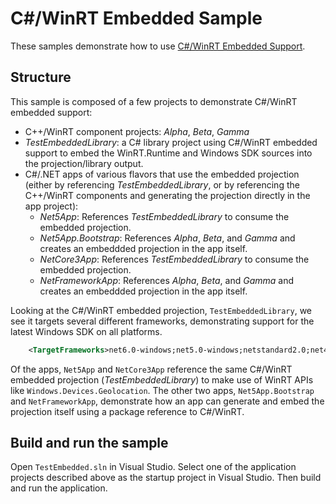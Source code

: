 # C#/WinRT Embedded Sample

These samples demonstrate how to use [C#/WinRT Embedded Support](../../../docs/embedded.md).

## Structure

This sample is composed of a few projects to demonstrate C#/WinRT embedded support:

- C++/WinRT component projects: *Alpha*, *Beta*, *Gamma*
- *TestEmbeddedLibrary*: a C# library project using C#/WinRT embedded support to embed the WinRT.Runtime and Windows SDK sources into the projection/library output.
- C#/.NET apps of various flavors that use the embedded projection (either by referencing *TestEmbeddedLibrary*, or by referencing the C++/WinRT components and generating the projection directly in the app project):
    - *Net5App*: References *TestEmbeddedLibrary* to consume the embedded projection.
    - *Net5App.Bootstrap*: References *Alpha*, *Beta*, and *Gamma* and creates an embeddded projection in the app itself.
    - *NetCore3App*: References *TestEmbeddedLibrary* to consume the embedded projection.
    - *NetFrameworkApp*: References *Alpha*, *Beta*, and *Gamma* and creates an embeddded projection in the app itself.

Looking at the C#/WinRT embedded projection, `TestEmbeddedLibrary`, we see it targets several different frameworks, 
demonstrating support for the latest Windows SDK on all platforms. 

```xml
    <TargetFrameworks>net6.0-windows;net5.0-windows;netstandard2.0;net48</TargetFrameworks>
```

Of the apps,  `Net5App` and `NetCore3App` reference the same C#/WinRT embedded projection (*TestEmbeddedLibrary*) to make use of WinRT APIs 
like `Windows.Devices.Geolocation`. The other two apps, `Net5App.Bootstrap` and `NetFrameworkApp`, demonstrate how an app can generate and embed the projection itself using a package reference to C#/WinRT.

## Build and run the sample

Open `TestEmbedded.sln` in Visual Studio. Select one of the application projects described above as the startup project in Visual Studio. Then build and run the application.
